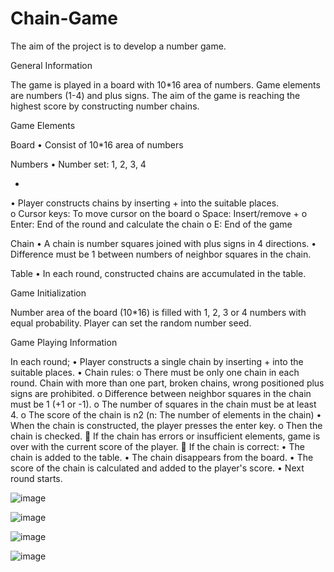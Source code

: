 # Chain-Game

The aim of the project is to develop a number game. 

 
General Information

The game is played in a board with 10*16 area of numbers. Game elements are numbers (1-4) and plus signs. The aim of the game is reaching the highest score by constructing number chains.


Game Elements

Board
•	Consist of 10*16 area of numbers 

Numbers
•	Number set: 1, 2, 3, 4 

+
•	Player constructs chains by inserting + into the suitable places.  
o	Cursor keys: To move cursor on the board
o	Space: Insert/remove +
o	Enter: End of the round and calculate the chain
o	E: End of the game

Chain
•	A chain is number squares joined with plus signs in 4 directions.
•	Difference must be 1 between numbers of neighbor squares in the chain.  

Table
•	In each round, constructed chains are accumulated in the table.


Game Initialization

Number area of the board (10*16) is filled with 1, 2, 3 or 4 numbers with equal probability. Player can set the random number seed.


Game Playing Information

In each round;
•	Player constructs a single chain by inserting + into the suitable places.
•	Chain rules:
o	There must be only one chain in each round. Chain with more than one part, broken chains, wrong positioned plus signs are prohibited.
o	Difference between neighbor squares in the chain must be 1 (+1 or -1). 
o	The number of squares in the chain must be at least 4.
o	The score of the chain is n2 (n: The number of elements in the chain) 
•	When the chain is constructed, the player presses the enter key.
o	Then the chain is checked. 
	If the chain has errors or insufficient elements, game is over with the current score of the player.
	If the chain is correct: 
•	The chain is added to the table.
•	The chain disappears from the board.
•	The score of the chain is calculated and added to the player's score.
•	Next round starts.


![image](https://github.com/hlnarya/Chain-Game/assets/142156676/724c7d87-9c04-4536-b13e-6f50c3b4d529)

![image](https://github.com/hlnarya/Chain-Game/assets/142156676/04c4991b-4376-44e6-bbcf-f3d1e1859e06)

![image](https://github.com/hlnarya/Chain-Game/assets/142156676/e2c6e52c-712d-45ba-a5eb-b44b4d945223)

![image](https://github.com/hlnarya/Chain-Game/assets/142156676/872880fb-6c48-4e96-82f9-75747d7711ac)
